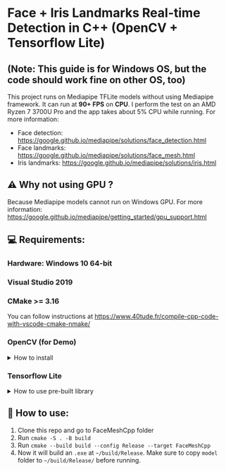 ﻿# Face + Iris Landmarks Real-time Detection in C++ (OpenCV + Tensorflow Lite)

## (Note: This guide is for Windows OS, but the code should work fine on other OS, too)

This project runs on Mediapipe TFLite models without using Mediapipe framework. It can run at **90+ FPS** on **CPU**. 
I perform the test on an AMD Ryzen 7 3700U Pro and the app takes about 5% CPU while running.
For more information:
* Face detection: https://google.github.io/mediapipe/solutions/face_detection.html
* Face landmarks: https://google.github.io/mediapipe/solutions/face_mesh.html
* Iris landmarks: https://google.github.io/mediapipe/solutions/iris.html

## :warning: Why not using GPU ?
Because Mediapipe models cannot run on Windows GPU.
For more information: https://google.github.io/mediapipe/getting_started/gpu_support.html

## :computer: Requirements:

### Hardware: Windows 10 64-bit

### Visual Studio 2019

### CMake >= 3.16
You can follow instructions at https://www.40tude.fr/compile-cpp-code-with-vscode-cmake-nmake/

### OpenCV (for Demo)
<details>
  <summary>How to install</summary>

1. Download and install pre-built binaries at https://sourceforge.net/projects/opencvlibrary/files/4.5.3/opencv-4.5.3-vc14_vc15.exe/download  
2. Add `<opencv-install-folder>/build/x64/vc15/bin` and `<opencv-install-folder>/build/x64/vc15/lib` to PATH.
</details>

### Tensorflow Lite
<details>
  <summary>How to use pre-built library</summary>

1. Download and extract third_party.zip from hhttps://github.com/shigure3011/mediapipe_face_iris_cpp/releases
2. Change `TFLite_PATH` in CMakeLists.txt
3. Add `TFLite_LIBS` to PATH 

</details>

## :key: How to use:
1. Clone this repo and go to FaceMeshCpp folder
2. Run `cmake -S . -B build`
3. Run `cmake --build build --config Release --target FaceMeshCpp`
4. Now it will build an `.exe` at `~/build/Release`. Make sure to copy `model` folder to `~/build/Release/` before running.
